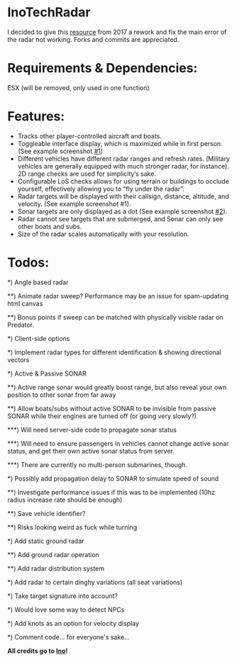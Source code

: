 # InoTechRadar
I decided to give this [resource](https://forum.cfx.re/t/beta-radar-and-sonar-for-aircraft-boats/17815) from 2017 a rework and fix the main error of the radar not working. Forks and commits are appreciated.


# Requirements & Dependencies:
ESX (will be removed, only used in one function)

# Features:
- Tracks other player-controlled aircraft and boats.
- Toggleable interface display, which is maximized while in first person. (See example screenshot [#1](https://i.imgur.com/ZzXTtdx.jpg))
- Different vehicles have different radar ranges and refresh rates. (Military vehicles are generally equipped with much stronger radar, for instance). 2D range checks are used for simplicity’s sake.
- Configurable LoS checks allows for using terrain or buildings to occlude yourself, effectively allowing you to “fly under the radar”.
- Radar targets will be displayed with their callsign, distance, altitude, and velocity. (See example screenshot #1).
- Sonar targets are only displayed as a dot (See example screenshot [#2](https://i.imgur.com/MJKL4mr.png)).
- Radar cannot see targets that are submerged, and Sonar can only see other boats and subs.
- Size of the radar scales automatically with your resolution.

# Todos:

*) Angle based radar 

**) Animate radar sweep? Performance may be an issue for spam-updating html canvas

**) Bonus points if sweep can be matched with physically visible radar on Predator.

*) Client-side options

*) Implement radar types for different identification & showing directional vectors

*) Active & Passive SONAR

**) Active range sonar would greatly boost range, but also reveal your own position to other sonar from far away

**) Allow boats/subs without active SONAR to be invisible from passive SONAR while their engines are turned off (or going very slowly?)

***) Will need server-side code to propagate sonar status

***) Will need to ensure passengers in vehicles cannot change active sonar status, and get their own active sonar status from server.

***) There are currently no multi-person submarines, though.

*) Possibly add propagation delay to SONAR to simulate speed of sound

**) Investigate performance issues if this was to be implemented (10hz radius increase rate should be enough)

**) Save vehicle identifier?

**) Risks looking weird as fuck while turning

*) Add static ground radar

**) Add ground radar operation

**) Add radar distribution system

*) Add radar to certain dinghy variations (all seat variations)

*) Take target signature into account?

*) Would love some way to detect NPCs

*) Add knots as an option for velocity display

*) Comment code... for everyone's sake...


**All credits go to [Ino](https://forum.cfx.re/u/Ino)!**
